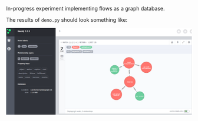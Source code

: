 In-progress experiment implementing flows as a graph database.

The results of `demo.py` should look something like:

![](example_images/Screenshot.png)

